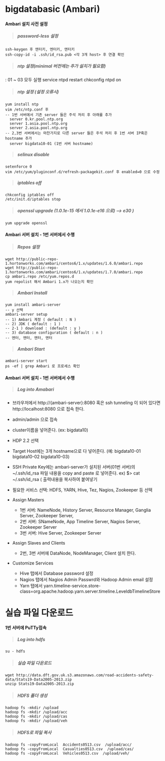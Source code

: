 bigdatabasic (Ambari)
============

#### Ambari 설치 사전 설정

>##### password-less 설정 

    ssh-keygen 후 엔터키, 엔터키, 엔터키
    ssh-copy-id -i .ssh/id_rsa.pub <각 3개 host> 후 연결 확인
    
>##### ntp 설정(minimal 버전에는 추가 설치가 필요함)
 : 01 ~ 03 모두 실행 
    service ntpd restart
    chkconfig ntpd on


>##### ntp 설정 (설정 오류시)

    yum install ntp
    vim /etc/ntp.conf 후
    -- 1번 서버에서 기존 server 들은 주석 처리 후 아래를 추가
      server 0.kr.pool.ntp.org
      server 1.asia.pool.ntp.org
      server 2.asia.pool.ntp.org
    -- 2,3번 서버에서는 마찬가지로 다른 server 들은 주석 처리 후 1번 서버 IP혹은 hostname 추가
      server bigdata10-01 (1번 서버 hostname)

>##### selinux disable 

    setenforce 0
    vim /etc/yum/pluginconf.d/refresh-packagekit.conf 후 enabled=0 으로 수정

>##### iptables off

    chkconfig iptables off
    /etc/init.d/iptables stop
  
>##### openssl upgrade (1.0.1e-15 에서 1.0.1e-e16 으로) --> e30 )

    yum upgrade openssl


#### Ambari 서버 설치 - 1번 서버에서 수행
>##### Repos 설정

    wget http://public-repo-1.hortonworks.com/ambari/centos6/1.x/updates/1.6.0/ambari.repo
    wget http://public-repo-1.hortonworks.com/ambari/centos6/1.x/updates/1.7.0/ambari.repo
    cp ambari.repo /etc/yum.repos.d
    yum repolist 해서 Ambari 1.x가 나오는지 확인

>##### Ambari Install

    yum install ambari-server
    -- y 선택
    ambari-server setup
    -- 1) Ambari 계정 ( default : N ) 
    -- 2) JDK ( default : 1 ) 
    -- 2-1 ) download : (default : y ) 
    -- 3) database configuration ( default : n ) 
    -- 엔터, 엔터, 엔터, 엔터
    
>##### Ambari Start

    ambari-server start
    ps -ef | grep Ambari 로 프로세스 확인    

#### Ambari 서버 설치 - 1번 서버에서 수행
>##### Log into Amabari
  - 브라우저에서 http://{ambari-server}:8080 혹은 ssh tunneling 이 되어 있다면 http://localhost:8080 으로 접속 한다.
  - admin/admin 으로 접속

  - cluster이름을 넣어준다. (ex: bigdata10)
  - HDP 2.2 선택

  - Target Host에는 3개 hostname으로 다 넣어준다. 
    (예: bigdata10-01 
         bigdata10-02 
         bigdata10-03)

  -  SSH Private Key에는 ambari-server가 설치된 서버(01번 서버)의 ~/.ssh/id_rsa 파일 내용을 copy and paste 로 넣어준다.
  ex) $> cat ~/.ssh/id_rsa
       ( 출력내용을 복사하여 붙여넣기

  - 필요한 서비스 선택: HDFS, YARN, Hive, Tez, Nagios, Zookeeper 등 선택
  
  - Assign Masters
    - 1번 서버: NameNode, History Server, Resource Manager, Ganglia Server, Zookeeper Server, 
    - 2번 서버: SNameNode, App Timeline Server, Nagios Server, Zookeeper Server
    - 3번 서버: Hive Server, Zookeeper Server

  - Assign Slaves and Clients
    - 2번, 3번 서버에 DataNode, NodeManager, Client 설치 한다.

  - Customize Services 
    - Hive 탭에서 Database password 설정
    - Nagios 탭에서 Nagios Admin Passwrd와 Hadoop Admin email 설정
    - Yarn 탭에서 yarn.timeline-service.store-class=org.apache.hadoop.yarn.server.timeline.LeveldbTimelineStore


실습 파일 다운로드 
============

#### 1번 서버에 PuTTy접속
>##### Log into hdfs

    su - hdfs
    
>##### 실습 파일 다운로드

    wget http://data.dft.gov.uk.s3.amazonaws.com/road-accidents-safety-data/Stats19-Data2005-2013.zip
    unzip Stats19-Data2005-2013.zip
    
>##### HDFS 폴더 생성

    hadoop fs -mkdir /upload
    hadoop fs -mkdir /upload/acc
    hadoop fs -mkdir /upload/cas
    hadoop fs -mkdir /upload/veh
    
>##### HDFS로 파일 복사

    hadoop fs -copyFromLocal  Accidents0513.csv  /upload/acc/
    hadoop fs -copyFromLocal  Casualties0513.csv  /upload/cas/
    hadoop fs -copyFromLocal  Vehicles0513.csv  /upload/veh/
    
